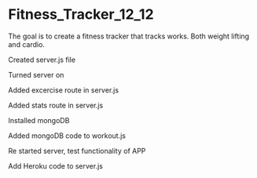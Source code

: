 # Fitness_Tracker_12_12

The goal is to create a fitness tracker that tracks works. Both weight lifting and cardio.

Created server.js file

Turned server on

Added excercise route in server.js

Added stats route in server.js

Installed mongoDB

Added mongoDB code to workout.js

Re started server, test functionality of APP

Add Heroku code to server.js